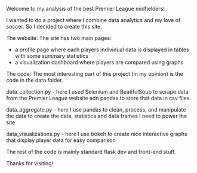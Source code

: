Welcome to my analysis of the best Premier League midfielders!

I wanted to do a project where I combine data analytics and my love of soccer. So I decided
to create this site.

The website:
The site has two main pages:
- a profile page where each players individual data is displayed in tables with some summary statistics
- a visualization dashboard where players are compared using graphs

The code:
The most interesting part of this project (in my opinion) is the code in the data folder.

data_collection.py - here I used Selenium and BeatifulSoup to scrape data from the Premier League website
adn pandas to store that data in csv files.

data_aggregate.py - here I use pandas to clean, process, and manipulate the data to create the data, statistics and data frames I need to power the site

data_visualizations.py - here I use bokeh to create nice interactive graphs that display player data for easy comparison

The rest of the code is mainly standard flask dev and front-end stuff.

Thanks for visiting!